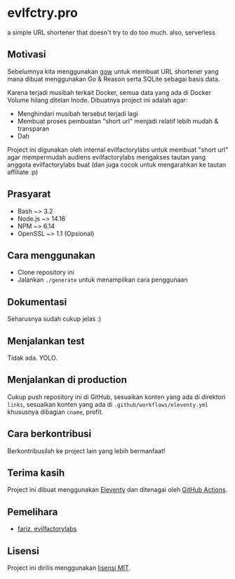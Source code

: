 # evlfctry.pro

a simple URL shortener that doesn't try to do too much. also, serverless

## Motivasi

Sebelumnya kita menggunakan [gow](https://evlfctry.pro/gow) untuk membuat URL
shortener yang mana dibuat menggunakan Go & Reason serta SQLite sebagai basis data.

Karena terjadi musibah terkait Docker, semua data yang ada di Docker Volume hilang
ditelan Inode. Dibuatnya project ini adalah agar:

- Menghindari musibah tersebut terjadi lagi
- Membuat proses pembuatan "short url" menjadi relatif lebih mudah & transparan
- Dah

Project ini digunakan oleh internal evilfactorylabs untuk membuat "short url" agar
mempermudah audiens evilfactorylabs mengakses tautan yang anggota evilfactorylabs
buat (dan juga cocok untuk mengarahkan ke tautan affiliate :p)

## Prasyarat

- Bash ~> 3.2
- Node.js ~> 14.16
- NPM ~> 6.14
- OpenSSL ~> 1.1 (Opsional)

## Cara menggunakan

- Clone repository ini
- Jalankan `./generate` untuk menampilkan cara penggunaan

## Dokumentasi

Seharusnya sudah cukup jelas :)

## Menjalankan test

Tidak ada. YOLO.

## Menjalankan di production

Cukup push repository ini di GitHub, sesuaikan konten yang ada di direktori `links`,
sesuaikan konten yang ada di `.github/workflows/eleventy.yml` khususnya dibagian `cname`, profit.

## Cara berkontribusi

Berkontribusilah ke project lain yang lebih bermanfaat!

## Terima kasih

Project ini dibuat menggunakan [Eleventy](https://www.11ty.dev) dan ditenagai oleh
[GitHub Actions](https://github.com/features/actions).

## Pemelihara

- [fariz, evilfactorylabs](https://github.com/faultable)

## Lisensi

Project ini dirilis menggunakan [lisensi MIT](./LICENSE).
